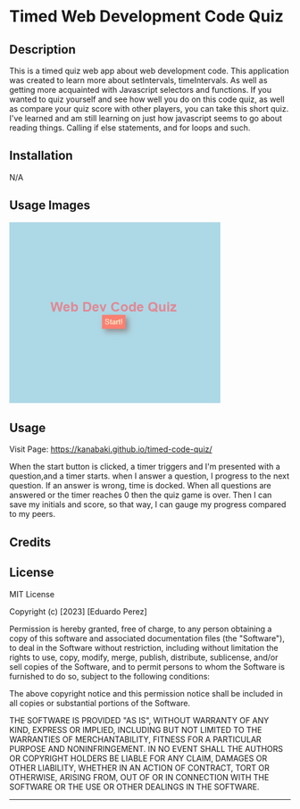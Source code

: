 # Timed Web Development Code Quiz

## Description
This is a timed quiz web app about web development code. This application was created to learn more about setIntervals, timeIntervals. As well as getting more acquainted with Javascript selectors and functions. If you wanted to quiz yourself and see how well you do on this code quiz, as well as compare your quiz score with other players, you can take this short quiz. I've learned and am still learning on just how javascript seems to go about reading things. Calling if else statements, and for loops and such.

## Installation
N/A

## Usage Images
![Start screen for a web development quiz](./Assets/Web_Dev_Code_Quiz.PNG)

## Usage
Visit Page: https://kanabaki.github.io/timed-code-quiz/

When the start button is clicked, a timer triggers and I'm presented with a question,and a timer starts. when I answer a question, I progress to the next question. If an answer is wrong, time is docked. When all questions are answered or the timer reaches 0 then the quiz game is over. Then I can save my initials and score, so that way, I can gauge my progress compared to my peers.

## Credits

## License
MIT License

Copyright (c) [2023] [Eduardo Perez]

Permission is hereby granted, free of charge, to any person obtaining a copy
of this software and associated documentation files (the "Software"), to deal
in the Software without restriction, including without limitation the rights
to use, copy, modify, merge, publish, distribute, sublicense, and/or sell
copies of the Software, and to permit persons to whom the Software is
furnished to do so, subject to the following conditions:

The above copyright notice and this permission notice shall be included in all
copies or substantial portions of the Software.

THE SOFTWARE IS PROVIDED "AS IS", WITHOUT WARRANTY OF ANY KIND, EXPRESS OR
IMPLIED, INCLUDING BUT NOT LIMITED TO THE WARRANTIES OF MERCHANTABILITY,
FITNESS FOR A PARTICULAR PURPOSE AND NONINFRINGEMENT. IN NO EVENT SHALL THE
AUTHORS OR COPYRIGHT HOLDERS BE LIABLE FOR ANY CLAIM, DAMAGES OR OTHER
LIABILITY, WHETHER IN AN ACTION OF CONTRACT, TORT OR OTHERWISE, ARISING FROM,
OUT OF OR IN CONNECTION WITH THE SOFTWARE OR THE USE OR OTHER DEALINGS IN THE
SOFTWARE.

---